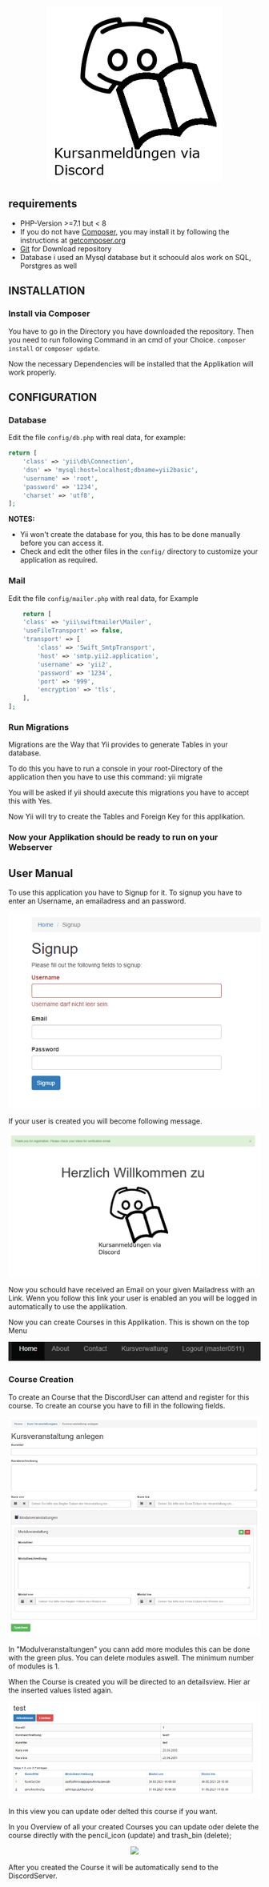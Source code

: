 <p align="center">
        <img src=".\web\images\symbolApplikation.png">
</p>


## requirements

* PHP-Version >=7.1 but  < 8
* If you do not have [Composer](http://getcomposer.org/), you may install it by following the instructions
at [getcomposer.org](http://getcomposer.org/doc/00-intro.md#installation-nix)   
* [Git](https://git-scm.com/) for Download repository 
* Database i used an Mysql database but it schoould alos work on SQL, Porstgres as well


INSTALLATION
------------

### Install via Composer
You have to go in the Directory you have downloaded the repository. Then you need to run following Command in an cmd of your Choice.
`composer install` or `composer update`. 

Now the necessary Dependencies will be installed that the Applikation will work properly.

CONFIGURATION
-------------

### Database

Edit the file `config/db.php` with real data, for example:

```php
return [
    'class' => 'yii\db\Connection',
    'dsn' => 'mysql:host=localhost;dbname=yii2basic',
    'username' => 'root',
    'password' => '1234',
    'charset' => 'utf8',
];
```

**NOTES:**
- Yii won't create the database for you, this has to be done manually before you can access it.
- Check and edit the other files in the `config/` directory to customize your application as required.

### Mail

Edit the file `config/mailer.php` with real data, for  Example
```php
    return [
    'class' => 'yii\swiftmailer\Mailer',
    'useFileTransport' => false,
    'transport' => [
        'class' => 'Swift_SmtpTransport',
        'host' => 'smtp.yii2.application',
        'username' => 'yii2',
        'password' => '1234',
        'port' => '999',
        'encryption' => 'tls',
    ],
];
```

### Run Migrations
Migrations are the Way that Yii provides to generate Tables in your database.

To do this you have to run a console in your root-Directory of the application then you have to use this command: yii migrate  

You will be asked if yii should axecute this migrations you have to accept this with Yes.

Now Yii will try to create the Tables and Foreign Key for this applikation.


### Now your Applikation should be ready to run on your Webserver



User Manual
-------------

To use this application you have to Signup for it. To signup you have to enter an Username, an emailadress and an password.

<p align="center">
        <img src=".\web\images\usage_webapplikation\Signup_form.png">
</p>

If your user is created you will become following message.

<p align="center">
        <img src=".\web\images\usage_webapplikation\Signup_form_result.png">
</p>

Now you schould have received an Email on your given Mailadress with an Link. Wenn you follow this link your user is enabled an you will be logged in automatically to use the applikation.

Now you can create Courses in this Applikation. This is shown on the top Menu
<p align="center">
        <img src=".\web\images\usage_webapplikation\logged_in.png">
</p>

### Course Creation

To create an Course that the DiscordUser can attend and register for this course.
To create an course you have to fill in the following fields.

<p align="center">
        <img src=".\web\images\usage_webapplikation\kurs_veranstaltung anlegen.png">
</p>

In "Modulveranstaltungen" you cann add more modules this can be done with the green plus. You can delete modules aswell. The minimum number of modules is 1.

When the Course is created you will be directed to an detailsview. Hier ar the inserted values listed again.
<p align="center">
        <img src=".\web\images\usage_webapplikation\kurs_details.png">
</p>

In this view you can update oder delted this course if you want.


In you Overview of all your created Courses you can update oder delete the course directly with the pencil_icon (update) and trash_bin (delete);

<p align="center">
        <img src=".\web\images\usage_webapplikation\kurs_veranstaltungen_überischt.png">
</p>

After you created the Course it will be automatically send to the DiscordServer. 